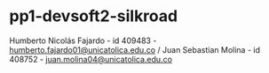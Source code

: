 # pp1-devsoft2-silkroad
Humberto Nicolás Fajardo - id 409483 - humberto.fajardo01@unicatolica.edu.co /
Juan Sebastian Molina - id 408752 - juan.molina04@unicatolica.edu.co  
